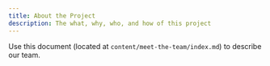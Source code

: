 ```yaml
---
title: About the Project
description: The what, why, who, and how of this project
---
```


Use this document (located at `content/meet-the-team/index.md`) to describe our team.